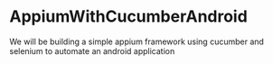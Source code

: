 # AppiumWithCucumberAndroid
We will be building a simple appium framework using cucumber and selenium to automate an android application
